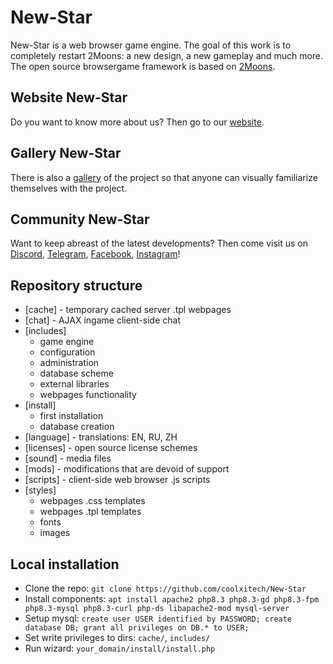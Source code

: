 # New-Star

New-Star is a web browser game engine. The goal of this work is to completely restart 2Moons: a new design, a new gameplay and much more. The open source browsergame framework is based on [2Moons](https://github.com/jkroepke/2Moons). 

## Website New-Star

Do you want to know more about us? Then go to our [website](https://yaro2709.github.io/New-Star-website).

## Gallery New-Star

There is also a [gallery](https://yaro2709.github.io/New-Star-website/gallery) of the project so that anyone can visually familiarize themselves with the project.

## Community New-Star

Want to keep abreast of the latest developments? Then come visit us on [Discord](https://discord.gg/pu7faEb), [Telegram](https://t.me/newstarnet), [Facebook](https://www.facebook.com/groups/newstarnet), [Instagram](https://www.instagram.com/newstarnet)!

## Repository structure

- [cache] - temporary cached server .tpl webpages
- [chat] - AJAX ingame client-side chat
- [includes]
  - game engine
  - configuration
  - administration
  - database scheme
  - external libraries
  - webpages functionality
- [install]
  - first installation
  - database creation
- [language] - translations: EN, RU, ZH
- [licenses] - open source license schemes
- [sound] - media files
- [mods] - modifications that are devoid of support
- [scripts] - client-side web browser .js scripts
- [styles] 
  - webpages .css templates
  - webpages .tpl templates
  - fonts
  - images
 
## Local installation

- Clone the repo: `git clone https://github.com/coolxitech/New-Star`
- Install components: `apt install apache2 php8.3 php8.3-gd php8.3-fpm php8.3-mysql php8.3-curl php-ds libapache2-mod mysql-server`
- Setup mysql: `create user USER identified by PASSWORD; create database DB; grant all privileges on DB.* to USER;`
- Set write privileges to dirs: `cache/`, `includes/`
- Run wizard: `your_domain/install/install.php`